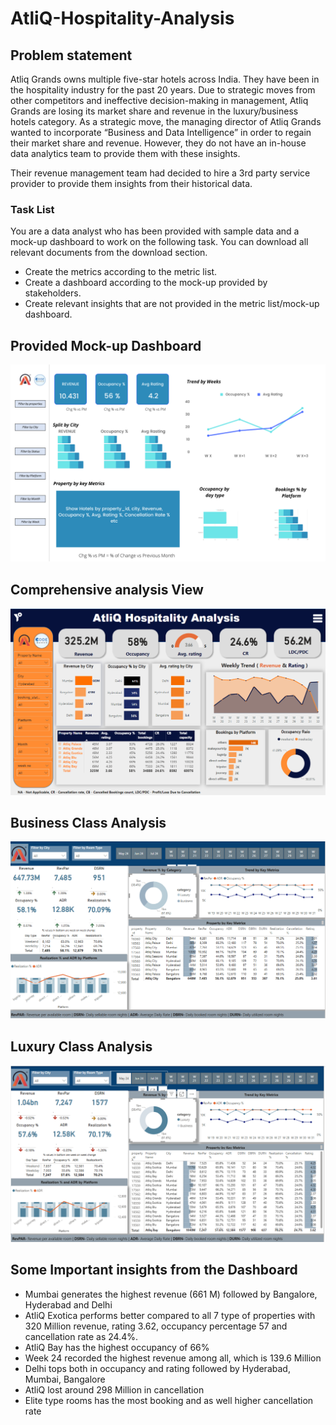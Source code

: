 # AtliQ-Hospitality-Analysis
## Problem statement

Atliq Grands owns multiple five-star hotels across India. They have been in the hospitality industry for the past 20 years. Due to strategic moves from other competitors and ineffective decision-making in management, Atliq Grands are losing its market share and revenue in the luxury/business hotels category. As a strategic move, the managing director of Atliq Grands wanted to incorporate “Business and Data Intelligence” in order to regain their market share and revenue. However, they do not have an in-house data analytics team to provide them with these insights.

Their revenue management team had decided to hire a 3rd party service provider to provide them insights from their historical data.
### Task List

You are a data analyst who has been provided with sample data and a mock-up dashboard to work on the following task. You can download all relevant documents from the download section.

- Create the metrics according to the metric list. 
- Create a dashboard according to the mock-up provided by stakeholders. 
- Create relevant insights that are not provided in the metric list/mock-up dashboard.
## Provided Mock-up Dashboard
<p align="center">
    <img src="https://github.com/Sans-here/AtliQ-Hospitality-Analysis/blob/main/mock%20up%20dashboard_atliq%20grands.png" width="600">
</p>

## Comprehensive analysis View

<p align="center">
    <img src='https://github.com/Naveen-S6/AtliQ_Hospitality_Analysis_PowerBI/blob/main/resources/overall_view.png' width="600">
</p>

## Business Class Analysis

<p align="center">
    <img src='https://github.com/Sans-here/AtliQ-Hospitality-Analysis/blob/main/Business%20class.png' width="600">
</p>

## Luxury Class Analysis

<p align="center">
    <img src='https://github.com/Sans-here/AtliQ-Hospitality-Analysis/blob/main/Luxury%20Class.png' width="600">
</p>

## Some Important insights from the Dashboard

- Mumbai generates the highest revenue (661 M) followed by Bangalore, Hyderabad and Delhi
- AtliQ Exotica performs better compared to all 7 type of properties with 320 Million revenue, rating 3.62, occupancy percentage 57 and cancellation rate as 24.4%.
- AtliQ Bay has the highest occupancy of 66%
- Week 24 recorded the highest revenue among all, which is 139.6 Million
- Delhi tops both in occupancy and rating followed by Hyderabad, Mumbai, Bangalore
- AtliQ lost around 298 Million in cancellation 
- Elite type rooms has the most booking and as well higher cancellation rate
